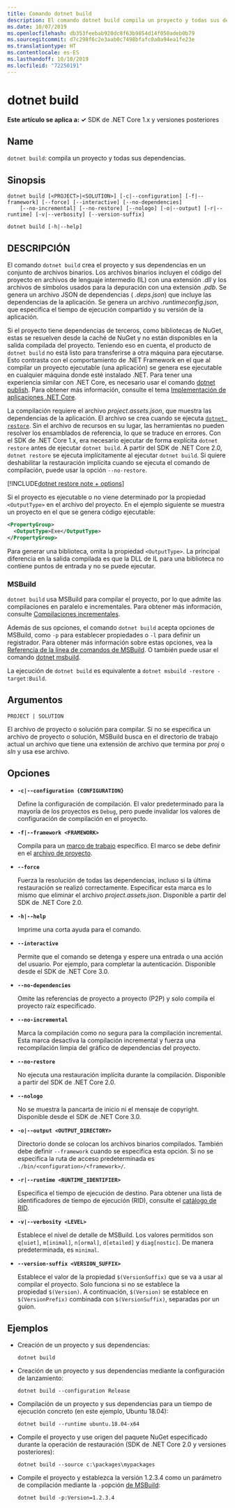 ```yaml
---
title: Comando dotnet build
description: El comando dotnet build compila un proyecto y todas sus dependencias.
ms.date: 10/07/2019
ms.openlocfilehash: db353feebab920dc8f63b9854d14f050adeb0b79
ms.sourcegitcommit: d7c298f6c2e3aab0c7498bfafc0a0a94ea1fe23e
ms.translationtype: HT
ms.contentlocale: es-ES
ms.lasthandoff: 10/10/2019
ms.locfileid: "72250191"
---
```

# <a name="dotnet-build"></a>dotnet build

**Este artículo se aplica a: ✓** SDK de .NET Core 1.x y versiones posteriores

<!-- todo: uncomment when all CLI commands are reviewed
[!INCLUDE [topic-appliesto-net-core-all](../../../includes/topic-appliesto-net-core-all.md)]
-->

## <a name="name"></a>Name

`dotnet build`: compila un proyecto y todas sus dependencias.

## <a name="synopsis"></a>Sinopsis

```dotnetcli
dotnet build [<PROJECT>|<SOLUTION>] [-c|--configuration] [-f|--framework] [--force] [--interactive] [--no-dependencies]
    [--no-incremental] [--no-restore] [--nologo] [-o|--output] [-r|--runtime] [-v|--verbosity] [--version-suffix]

dotnet build [-h|--help]
```

## <a name="description"></a>DESCRIPCIÓN

El comando `dotnet build` crea el proyecto y sus dependencias en un conjunto de archivos binarios. Los archivos binarios incluyen el código del proyecto en archivos de lenguaje intermedio (IL) con una extensión *.dll* y los archivos de símbolos usados para la depuración con una extensión *.pdb*. Se genera un archivo JSON de dependencias ( *.deps.json*) que incluye las dependencias de la aplicación. Se genera un archivo *.runtimeconfig.json*, que especifica el tiempo de ejecución compartido y su versión de la aplicación.

Si el proyecto tiene dependencias de terceros, como bibliotecas de NuGet, estas se resuelven desde la caché de NuGet y no están disponibles en la salida compilada del proyecto. Teniendo eso en cuenta, el producto de `dotnet build` no está listo para transferirse a otra máquina para ejecutarse. Esto contrasta con el comportamiento de .NET Framework en el que al compilar un proyecto ejecutable (una aplicación) se genera ese ejecutable en cualquier máquina donde esté instalado .NET. Para tener una experiencia similar con .NET Core, es necesario usar el comando [dotnet publish](dotnet-publish.md). Para obtener más información, consulte el tema [Implementación de aplicaciones .NET Core](../deploying/index.md).

La compilación requiere el archivo *project.assets.json*, que muestra las dependencias de la aplicación. El archivo se crea cuando se ejecuta [`dotnet restore`](dotnet-restore.md). Sin el archivo de recursos en su lugar, las herramientas no pueden resolver los ensamblados de referencia, lo que se traduce en errores. Con el SDK de .NET Core 1.x, era necesario ejecutar de forma explícita `dotnet restore` antes de ejecutar `dotnet build`. A partir del SDK de .NET Core 2.0, `dotnet restore` se ejecuta implícitamente al ejecutar `dotnet build`. Si quiere deshabilitar la restauración implícita cuando se ejecuta el comando de compilación, puede usar la opción `--no-restore`.

[!INCLUDE[dotnet restore note + options](~/includes/dotnet-restore-note-options.md)]

Si el proyecto es ejecutable o no viene determinado por la propiedad `<OutputType>` en el archivo del proyecto. En el ejemplo siguiente se muestra un proyecto en el que se genera código ejecutable:

```xml
<PropertyGroup>
  <OutputType>Exe</OutputType>
</PropertyGroup>
```

Para generar una biblioteca, omita la propiedad `<OutputType>`. La principal diferencia en la salida compilada es que la DLL de IL para una biblioteca no contiene puntos de entrada y no se puede ejecutar.

### <a name="msbuild"></a>MSBuild

`dotnet build` usa MSBuild para compilar el proyecto, por lo que admite las compilaciones en paralelo e incrementales. Para obtener más información, consulte [Compilaciones incrementales](/visualstudio/msbuild/incremental-builds).

Además de sus opciones, el comando `dotnet build` acepta opciones de MSBuild, como `-p` para establecer propiedades o `-l` para definir un registrador. Para obtener más información sobre estas opciones, vea la [Referencia de la línea de comandos de MSBuild](/visualstudio/msbuild/msbuild-command-line-reference). O también puede usar el comando [dotnet msbuild](dotnet-msbuild.md).

La ejecución de `dotnet build` es equivalente a `dotnet msbuild -restore -target:Build`.

## <a name="arguments"></a>Argumentos

`PROJECT | SOLUTION`

El archivo de proyecto o solución para compilar. Si no se especifica un archivo de proyecto o solución, MSBuild busca en el directorio de trabajo actual un archivo que tiene una extensión de archivo que termina por *proj* o *sln* y usa ese archivo.

## <a name="options"></a>Opciones

* **`-c|--configuration {CONFIGURATION}`**

  Define la configuración de compilación. El valor predeterminado para la mayoría de los proyectos es `Debug`, pero puede invalidar los valores de configuración de compilación en el proyecto.

* **`-f|--framework <FRAMEWORK>`**

  Compila para un [marco de trabajo](../../standard/frameworks.md) específico. El marco se debe definir en el [archivo de proyecto](csproj.md).

* **`--force`**

  Fuerza la resolución de todas las dependencias, incluso si la última restauración se realizó correctamente. Especificar esta marca es lo mismo que eliminar el archivo *project.assets.json*. Disponible a partir del SDK de .NET Core 2.0.

* **`-h|--help`**

  Imprime una corta ayuda para el comando.

* **`--interactive`**

  Permite que el comando se detenga y espere una entrada o una acción del usuario. Por ejemplo, para completar la autenticación. Disponible desde el SDK de .NET Core 3.0.

* **`--no-dependencies`**

  Omite las referencias de proyecto a proyecto (P2P) y solo compila el proyecto raíz especificado.

* **`--no-incremental`**

  Marca la compilación como no segura para la compilación incremental. Esta marca desactiva la compilación incremental y fuerza una recompilación limpia del gráfico de dependencias del proyecto.

* **`--no-restore`**

  No ejecuta una restauración implícita durante la compilación. Disponible a partir del SDK de .NET Core 2.0.

* **`--nologo`**

  No se muestra la pancarta de inicio ni el mensaje de copyright. Disponible desde el SDK de .NET Core 3.0.

* **`-o|--output <OUTPUT_DIRECTORY>`**

  Directorio donde se colocan los archivos binarios compilados. También debe definir `--framework` cuando se especifica esta opción. Si no se especifica la ruta de acceso predeterminada es `./bin/<configuration>/<framework>/`.

* **`-r|--runtime <RUNTIME_IDENTIFIER>`**

  Especifica el tiempo de ejecución de destino. Para obtener una lista de identificadores de tiempo de ejecución (RID), consulte el [catálogo de RID](../rid-catalog.md).

* **`-v|--verbosity <LEVEL>`**

  Establece el nivel de detalle de MSBuild. Los valores permitidos son `q[uiet]`, `m[inimal]`, `n[ormal]`, `d[etailed]` y `diag[nostic]`. De manera predeterminada, es `minimal`.

* **`--version-suffix <VERSION_SUFFIX>`**

  Establece el valor de la propiedad `$(VersionSuffix)` que se va a usar al compilar el proyecto. Solo funciona si no se establece la propiedad `$(Version)`. A continuación, `$(Version)` se establece en `$(VersionPrefix)` combinada con `$(VersionSuffix)`, separadas por un guion.

## <a name="examples"></a>Ejemplos

* Creación de un proyecto y sus dependencias:

  ```dotnetcli
  dotnet build
  ```

* Creación de un proyecto y sus dependencias mediante la configuración de lanzamiento:

  ```dotnetcli
  dotnet build --configuration Release
  ```

* Compilación de un proyecto y sus dependencias para un tiempo de ejecución concreto (en este ejemplo, Ubuntu 18.04):

  ```dotnetcli
  dotnet build --runtime ubuntu.18.04-x64
  ```

* Compile el proyecto y use origen del paquete NuGet especificado durante la operación de restauración (SDK de .NET Core 2.0 y versiones posteriores):

  ```dotnetcli
  dotnet build --source c:\packages\mypackages
  ```

* Compile el proyecto y establezca la versión 1.2.3.4 como un parámetro de compilación mediante la `-p`opción [ de MSBuild](#msbuild):

  ```dotnetcli
  dotnet build -p:Version=1.2.3.4
  ```
